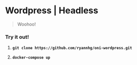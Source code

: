 # Wordpress | Headless
> Woohoo!

### Try it out!

1. __`git clone https://github.com/ryannhg/oni-wordpress.git`__

1. __`docker-compose up`__
